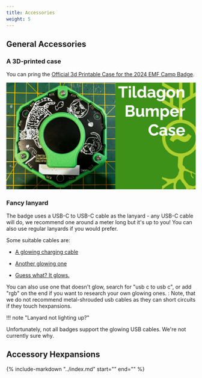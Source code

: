 ```yaml
---
title: Accessories
weight: 5
---
```


## General Accessories

### A 3D-printed case

You can pring the [Official 3d Printable Case for the 2024 EMF Camp Badge](https://github.com/emfcamp/badge-2024-addons/tree/main/3d-printable-case).

![Badge bumper case](../images/badge-photos/Bumper%20Case.png)

### Fancy lanyard

The badge uses a USB-C to USB-C cable as the lanyard - any USB-C cable will do, we recommend one around a meter long but it's up to you! You can also use regular lanyards if you would prefer.

Some suitable cables are:

- [A glowing charging cable](https://www.amazon.co.uk/Charging-iPhone-Samsung-Galaxy-Laptops/dp/B0CQ2ZY9M6/)

- [Another glowing one](https://www.amazon.co.uk/Charger-Glowing-Aluminum-Charging-Colorful/dp/B0CNXTWL2M/)

- [Guess what? It glows.](https://www.amazon.co.uk/Sikai-Charger-Charging-Braeathing-Compatible/dp/B0BVW12VJ3/)

You can also use one that doesn't glow, search for "usb c to usb c", or add "rgb" on the end if you want to research your own glowing ones.
: Note, that we do not recommend metal-shrouded usb cables as they can short circuits if they touch hexpansions.

!!! note "Lanyard not lighting up?"

   Unfortunately, not all badges support the glowing USB cables. We're not currently sure why.

## Accessory Hexpansions

<div class="scroll-container">
{%
   include-markdown "../index.md"
   start="<!--hexpansions-start-->"
   end="<!--hexpansions-end-->"
%}
</div>


